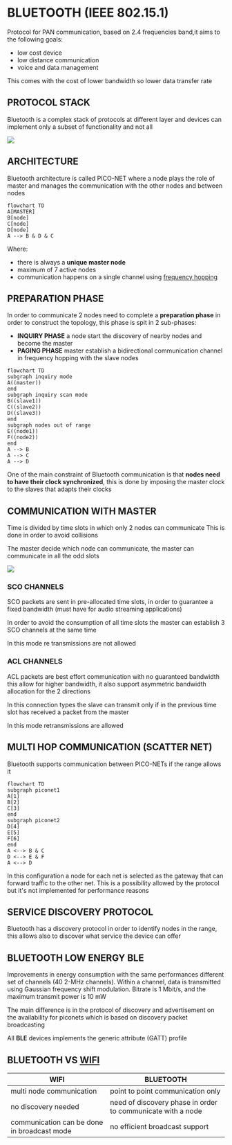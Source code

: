 # BLUETOOTH (IEEE 802.15.1)

Protocol for PAN communication, based on 2.4 frequencies band,it aims to the following goals:

- low cost device
- low distance communication 
- voice and data management

This comes with the cost of lower bandwidth so lower data transfer rate

## PROTOCOL STACK 

Bluetooth is a complex stack of protocols at different layer and devices can implement only a subset of functionality and not all 

![](Pasted%20image%2020240312123425.png)

## ARCHITECTURE

Bluetooth architecture is called PICO-NET where a node plays the role of master and manages the communication with the other nodes and between nodes

```mermaid
flowchart TD
A[MASTER]
B[node]
C[node]
D[node]
A --> B & D & C 
```

Where:

- there is always a **unique master node**
- maximum of 7 active nodes 
- communication happens on a single channel using [frequency hopping](https://it.wikipedia.org/wiki/Frequency-hopping_spread_spectrum)

## PREPARATION PHASE

In order to communicate 2 nodes need to complete a **preparation phase** in order to construct the topology, this phase is spit in 2 sub-phases:

- **INQUIRY PHASE** a node start the discovery of nearby nodes and become the master
- **PAGING PHASE** master establish a bidirectional communication channel in frequency hopping with the slave nodes

```mermaid
flowchart TD
subgraph inquiry mode
A((master))
end
subgraph inquiry scan mode
B((slave1))
C((slave2))
D((slave3))
end
subgraph nodes out of range
E((node1))
F((node2))
end
A --> B
A --> C
A --> D
```

One of the main constraint of Bluetooth communication is that **nodes need to have their clock synchronized**, this is done by imposing the master clock to the slaves that adapts their clocks

## COMMUNICATION WITH MASTER

Time is divided by time slots in which only 2 nodes can communicate This is done in order to avoid collisions

The master decide which node can communicate, the master can communicate in all the odd slots

![](Pasted%20image%2020240312130107.png)

### SCO CHANNELS

SCO packets are sent in pre-allocated time slots, in order to guarantee a fixed bandwidth (must have for audio streaming applications)

In order to avoid the consumption of all time slots the master can establish 3 SCO channels at the same time 

In this mode re transmissions are not allowed
### ACL CHANNELS

ACL packets are best effort communication with no guaranteed bandwidth this allow for higher bandwidth, it also support asymmetric bandwidth allocation for the  2 directions

In this connection types the slave can transmit only if in the previous time slot has received a packet from the master

In this mode retransmissions are allowed

## MULTI HOP COMMUNICATION (SCATTER NET)

Bluetooth supports communication between PICO-NETs if the range allows it

```mermaid
flowchart TD 
subgraph piconet1
A[1]
B[2]
C[3]
end
subgraph piconet2
D[4]
E[5]
F[6]
end
A <--> B & C
D <--> E & F
A <--> D 
```

In this configuration a node for each net is selected as the gateway that can forward traffic to the other net. This is a possibility allowed by the protocol but it's not implemented for performance reasons

## SERVICE DISCOVERY PROTOCOL

Bluetooth has a discovery protocol in order to identify nodes in the range, this allows also to discover what service the device can offer

## BLUETOOTH LOW ENERGY BLE

Improvements in energy consumption with the same performances different set of channels (40 2-MHz channels). Within a channel, data is transmitted using Gaussian frequency shift modulation. Bitrate is 1 Mbit/s, and the maximum transmit power is 10 mW

The main difference is in the protocol of discovery and advertisement on the availability for piconets which is based on discovery packet broadcasting

All **BLE** devices implements the generic attribute (GATT) profile

## BLUETOOTH VS [WIFI](WIFI.md)

| WIFI                                        | BLUETOOTH                                                   |
| ------------------------------------------- | ----------------------------------------------------------- |
| multi node communication                    | point to point communication only                           |
| no discovery needed                         | need of discovery phase in order to communicate with a node |
| communication can be done in broadcast mode | no efficient broadcast support                              |